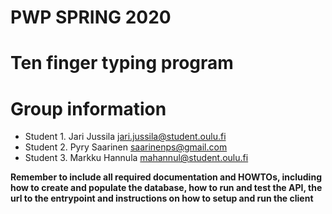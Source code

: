 # PWP SPRING 2020
# Ten finger typing program
# Group information
* Student 1. Jari Jussila jari.jussila@student.oulu.fi
* Student 2. Pyry Saarinen saarinenps@gmail.com
* Student 3. Markku Hannula mahannul@student.oulu.fi

__Remember to include all required documentation and HOWTOs, including how to create and populate the database, how to run and test the API, the url to the entrypoint and instructions on how to setup and run the client__


